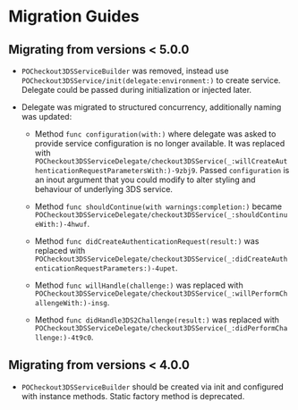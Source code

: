 # Migration Guides

## Migrating from versions < 5.0.0

- `POCheckout3DSServiceBuilder` was removed, instead use ``POCheckout3DSService/init(delegate:environment:)`` to create
service. Delegate could be passed during initialization or injected later.

- Delegate was migrated to structured concurrency, additionally naming was updated:

  - Method `func configuration(with:)` where delegate was asked to provide service configuration is no longer available.
It was replaced with ``POCheckout3DSServiceDelegate/checkout3DSService(_:willCreateAuthenticationRequestParametersWith:)-9zbj9``.
Passed `configuration` is an inout argument that you could modify to alter styling and behaviour of underlying 3DS
service.

  - Method `func shouldContinue(with warnings:completion:)` became
``POCheckout3DSServiceDelegate/checkout3DSService(_:shouldContinueWith:)-4hwuf``.

  - Method `func didCreateAuthenticationRequest(result:)` was replaced with
``POCheckout3DSServiceDelegate/checkout3DSService(_:didCreateAuthenticationRequestParameters:)-4upet``.

  - Method `func willHandle(challenge:)` was replaced with ``POCheckout3DSServiceDelegate/checkout3DSService(_:willPerformChallengeWith:)-insg``.

  - Method `func didHandle3DS2Challenge(result:)` was replaced with ``POCheckout3DSServiceDelegate/checkout3DSService(_:didPerformChallenge:)-4t9c0``.  

## Migrating from versions < 4.0.0

- ``POCheckout3DSServiceBuilder`` should be created via init and configured with instance methods. Static factory 
method is deprecated.
